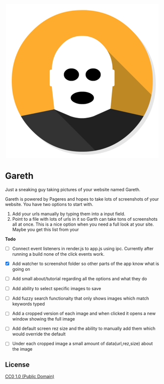 <div align="center"><img src="https://github.com/Blumed/Electron-Screenshots/blob/master/icons/Apps-CSGO.png" width="500px" height="500px" alt="Gareth Mac App" /></div>

# Gareth

Just a sneaking guy taking pictures of your website named Gareth.

Gareth is powered by Pageres and hopes to take lots of screenshots of your website. You have two options to start with.

1. Add your urls manually by typing them into a input field.
2. Point to a file with lots of urls in it so Garth can take tons of screenshots all at once. This is a nice option when you need a full look at your site. Maybe you get this list from your

**Todo**

- [ ] Connect event listeners in render.js to app.js using ipc. Currently after running a build none of the click events work.
- [x] Add watcher to screenshot folder so other parts of the app know what is going on
- [ ] Add small about/tutorial regarding all the options and what they do
- [ ] Add ability to select specific images to save
- [ ] Add fuzzy search functionaity that only shows images which match keywords typed
- [ ] Add a cropped version of each image and when clicked it opens a new window showing the full image
- [ ] Add default screen rez size and the ability to manually add them which would override the default
- [ ] Under each cropped image a small amount of data(url,rez,size) about the image



## License

[CC0 1.0 (Public Domain)](LICENSE.md)
